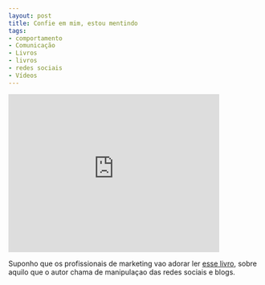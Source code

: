 ```yaml
---
layout: post
title: Confie em mim, estou mentindo
tags:
- comportamento
- Comunicação
- Livros
- livros
- redes sociais
- Vídeos
---
```


<iframe width="420" height="315" src="http://www.youtube.com/embed/BIzWRTCMk0k" frameborder="0" allowfullscreen></iframe>

Suponho que os profissionais de marketing vao adorar ler [esse livro](http://www.amazon.com/gp/product/159184553X/ref=as_li_qf_sp_asin_il_tl?ie=UTF8&tag=magaiver-20&linkCode=as2&camp=1789&creative=9325&creativeASIN=159184553X), sobre aquilo que o autor chama de manipulaçao das redes sociais e blogs.
